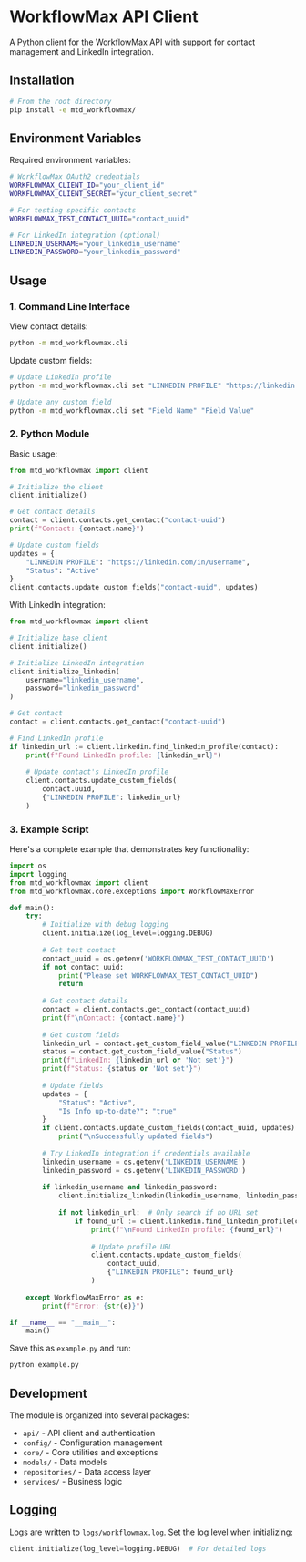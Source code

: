 # WorkflowMax API Client

A Python client for the WorkflowMax API with support for contact management and LinkedIn integration.

## Installation

```bash
# From the root directory
pip install -e mtd_workflowmax/
```

## Environment Variables

Required environment variables:
```bash
# WorkflowMax OAuth2 credentials
WORKFLOWMAX_CLIENT_ID="your_client_id"
WORKFLOWMAX_CLIENT_SECRET="your_client_secret"

# For testing specific contacts
WORKFLOWMAX_TEST_CONTACT_UUID="contact_uuid"

# For LinkedIn integration (optional)
LINKEDIN_USERNAME="your_linkedin_username"
LINKEDIN_PASSWORD="your_linkedin_password"
```

## Usage

### 1. Command Line Interface

View contact details:
```bash
python -m mtd_workflowmax.cli
```

Update custom fields:
```bash
# Update LinkedIn profile
python -m mtd_workflowmax.cli set "LINKEDIN PROFILE" "https://linkedin.com/in/username"

# Update any custom field
python -m mtd_workflowmax.cli set "Field Name" "Field Value"
```

### 2. Python Module

Basic usage:
```python
from mtd_workflowmax import client

# Initialize the client
client.initialize()

# Get contact details
contact = client.contacts.get_contact("contact-uuid")
print(f"Contact: {contact.name}")

# Update custom fields
updates = {
    "LINKEDIN PROFILE": "https://linkedin.com/in/username",
    "Status": "Active"
}
client.contacts.update_custom_fields("contact-uuid", updates)
```

With LinkedIn integration:
```python
from mtd_workflowmax import client

# Initialize base client
client.initialize()

# Initialize LinkedIn integration
client.initialize_linkedin(
    username="linkedin_username",
    password="linkedin_password"
)

# Get contact
contact = client.contacts.get_contact("contact-uuid")

# Find LinkedIn profile
if linkedin_url := client.linkedin.find_linkedin_profile(contact):
    print(f"Found LinkedIn profile: {linkedin_url}")
    
    # Update contact's LinkedIn profile
    client.contacts.update_custom_fields(
        contact.uuid,
        {"LINKEDIN PROFILE": linkedin_url}
    )
```

### 3. Example Script

Here's a complete example that demonstrates key functionality:

```python
import os
import logging
from mtd_workflowmax import client
from mtd_workflowmax.core.exceptions import WorkflowMaxError

def main():
    try:
        # Initialize with debug logging
        client.initialize(log_level=logging.DEBUG)
        
        # Get test contact
        contact_uuid = os.getenv('WORKFLOWMAX_TEST_CONTACT_UUID')
        if not contact_uuid:
            print("Please set WORKFLOWMAX_TEST_CONTACT_UUID")
            return
            
        # Get contact details
        contact = client.contacts.get_contact(contact_uuid)
        print(f"\nContact: {contact.name}")
        
        # Get custom fields
        linkedin_url = contact.get_custom_field_value("LINKEDIN PROFILE")
        status = contact.get_custom_field_value("Status")
        print(f"LinkedIn: {linkedin_url or 'Not set'}")
        print(f"Status: {status or 'Not set'}")
        
        # Update fields
        updates = {
            "Status": "Active",
            "Is Info up-to-date?": "true"
        }
        if client.contacts.update_custom_fields(contact_uuid, updates):
            print("\nSuccessfully updated fields")
            
        # Try LinkedIn integration if credentials available
        linkedin_username = os.getenv('LINKEDIN_USERNAME')
        linkedin_password = os.getenv('LINKEDIN_PASSWORD')
        
        if linkedin_username and linkedin_password:
            client.initialize_linkedin(linkedin_username, linkedin_password)
            
            if not linkedin_url:  # Only search if no URL set
                if found_url := client.linkedin.find_linkedin_profile(contact):
                    print(f"\nFound LinkedIn profile: {found_url}")
                    
                    # Update profile URL
                    client.contacts.update_custom_fields(
                        contact_uuid,
                        {"LINKEDIN PROFILE": found_url}
                    )
                    
    except WorkflowMaxError as e:
        print(f"Error: {str(e)}")

if __name__ == "__main__":
    main()
```

Save this as `example.py` and run:
```bash
python example.py
```

## Development

The module is organized into several packages:

- `api/` - API client and authentication
- `config/` - Configuration management
- `core/` - Core utilities and exceptions
- `models/` - Data models
- `repositories/` - Data access layer
- `services/` - Business logic

## Logging

Logs are written to `logs/workflowmax.log`. Set the log level when initializing:

```python
client.initialize(log_level=logging.DEBUG)  # For detailed logs
